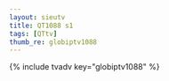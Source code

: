```yaml
--- 
layout: sieutv
title: QT1088 s1
tags: [QTtv]
thumb_re: globiptv1088
---
```

{% include tvadv key="globiptv1088" %} 
